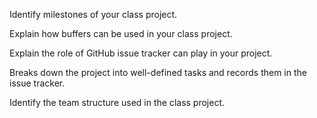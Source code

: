 <panel type="warning" header="`W9.8a` Can explain milestones :star::star:" expanded no-close>
  <include src="../../book/projectPlanning/milestones/full.md" />
  <panel header=":dart: Evidence" expanded>

Identify milestones of your class project.

  </panel>
</panel>

<!-- ==================================================================================================== -->

<panel type="warning" header="`W9.8b` Can explain buffers :star::star:" expanded no-close>
  <include src="../../book/projectPlanning/buffers/full.md" />
  <panel header=":dart: Evidence" expanded>

Explain how buffers can be used in your class project.

  </panel>
</panel>

<!-- ==================================================================================================== -->

<panel type="warning" header="`W9.8c` Can explain issue trackers :star::star:" expanded no-close>
  <include src="../../book/projectPlanning/issueTrackers/full.md" />
  <panel header=":dart: Evidence" expanded>

Explain the role of GitHub issue tracker can play in your project.

  </panel>
</panel>

<!-- ==================================================================================================== -->

<panel type="info" header="`W9.8d` Can explain Work Breakdown Structures :star::star::star:" expanded no-close>
  <include src="../../book/projectPlanning/workBreakdownStructure/full.md" />
<!-- TODO: add evidence -->
</panel>

<!-- ==================================================================================================== -->

<panel type="success" header="`W9.8e` Can explain GANTT charts :star::star::star::star:" expanded no-close>
  <include src="../../book/projectPlanning/ganttCharts/full.md" />
<!-- TODO: add evidence -->
</panel>

<!-- ==================================================================================================== -->

<panel type="success" header="`W9.8f` Can explain PERT charts :star::star::star::star:" expanded no-close>
  <include src="../../book/projectPlanning/pertCharts/full.md" />
  <panel header=":dart: Evidence" expanded>

Breaks down the project into well-defined tasks and records them in the issue tracker.

  </panel>
</panel>

<!-- ==================================================================================================== -->

<panel type="success" header="`W9.8g` Can explain common team structures :star::star::star::star:" expanded no-close>
  <include src="../../book/teamwork/teamStructures/full.md" />
  <panel header=":dart: Evidence" expanded>

Identify the team structure used in the class project.

  </panel>
</panel>
